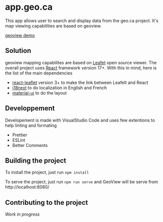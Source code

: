 # app.geo.ca

This app allows user to search and display data from the geo.ca project. It's
map viewing capabilities are based on geoview.

[geoview demo](https://jolevesq.github.io/GeoView/index.html)

## Solution

geoview mapping capabilites are based on [Leafet](https://github.com/Leaflet/Leaflet) open source viewer. 
The overall project uses [React](https://reactjs.org/) framework version 17+. 
With this in mind, here is the list of the main dependencies

* [react-leaflet](https://react-leaflet.js.org/) version 3+ to make the link between Leafelt and React
* [i18next](https://www.i18next.com/) to do localization in English and French
* [material-ui](https://material-ui.com/) to do the layout

## Developpement

Developement is made with VisualStudio Code and uses few extentions to help linting and formating
* Prettier
* ESLint
* Better Comments

## Building the project

To install the project, just run
`npm install`

To serve the project, just run
`npm run serve` and GeoView will be serve from http://localhost:8080/

## Contributing to the project
_Work in progress_